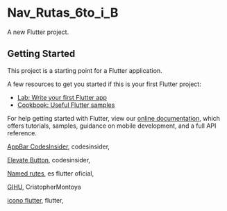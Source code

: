 # Nav_Rutas_6to_i_B

A new Flutter project.

## Getting Started

This project is a starting point for a Flutter application.

A few resources to get you started if this is your first Flutter project:

- [Lab: Write your first Flutter app](https://flutter.dev/docs/get-started/codelab)
- [Cookbook: Useful Flutter samples](https://flutter.dev/docs/cookbook)

For help getting started with Flutter, view our
[online documentation](https://flutter.dev/docs), which offers tutorials,
samples, guidance on mobile development, and a full API reference.

[AppBar CodesInsider](https://codesinsider.com/home/), codesinsider,

[Elevate Button](https://codesinsider.com/flutter-elevatedbutton-example/), codesinsider,

[Named rutes](https://docs.flutter.dev/cookbook/navigation/named-routes), es flutter oficial,

[GIHU](https://gist.github.com/CristopherMontoya), CristopherMontoya

[icono flutter](https://api.flutter.dev/flutter/material/Icons-class.html), flutter,